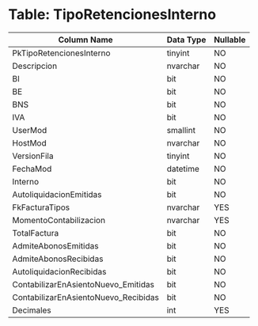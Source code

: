# Table: TipoRetencionesInterno

| Column Name | Data Type | Nullable |
|-------------|-----------|----------|
| PkTipoRetencionesInterno | tinyint | NO |
| Descripcion | nvarchar | NO |
| BI | bit | NO |
| BE | bit | NO |
| BNS | bit | NO |
| IVA | bit | NO |
| UserMod | smallint | NO |
| HostMod | nvarchar | NO |
| VersionFila | tinyint | NO |
| FechaMod | datetime | NO |
| Interno | bit | NO |
| AutoliquidacionEmitidas | bit | NO |
| FkFacturaTipos | nvarchar | YES |
| MomentoContabilizacion | nvarchar | YES |
| TotalFactura | bit | NO |
| AdmiteAbonosEmitidas | bit | NO |
| AdmiteAbonosRecibidas | bit | NO |
| AutoliquidacionRecibidas | bit | NO |
| ContabilizarEnAsientoNuevo_Emitidas | bit | NO |
| ContabilizarEnAsientoNuevo_Recibidas | bit | NO |
| Decimales | int | YES |
